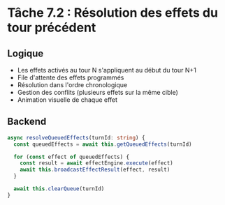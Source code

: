 # Tâche 7.2 : Résolution des effets du tour précédent

## Logique
- Les effets activés au tour N s'appliquent au début du tour N+1
- File d'attente des effets programmés
- Résolution dans l'ordre chronologique
- Gestion des conflits (plusieurs effets sur la même cible)
- Animation visuelle de chaque effet

## Backend
```typescript
async resolveQueuedEffects(turnId: string) {
  const queuedEffects = await this.getQueuedEffects(turnId)

  for (const effect of queuedEffects) {
    const result = await effectEngine.execute(effect)
    await this.broadcastEffectResult(effect, result)
  }

  await this.clearQueue(turnId)
}
```
